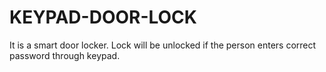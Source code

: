 # KEYPAD-DOOR-LOCK
It is a smart door locker. Lock will be unlocked if the person enters correct password through keypad.
